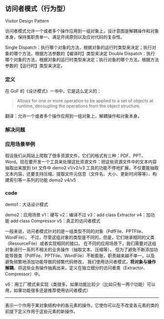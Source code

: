 ## 访问者模式（行为型）

Visitor Design Pattern

访问者模式允许一个或者多个操作应用到一组对象上，设计意图是解耦操作和对象本身，保持类职责单一、满足开闭原则以及应对代码的复杂性。

Single Dispatch：执行哪个对象的方法，根据对象的运行时类型来决定；执行对象的哪个方法，根据方法参数的【编译时】类型来决定
Double Dispatch：执行哪个对象的方法，根据对象的运行时类型来决定；执行对象的哪个方法，根据方法参数的【运行时】类型来决定。

### 定义

在 GoF 的《设计模式》一书中，它是这么定义的：

> Allows for one or more operation to be applied to a set of objects at runtime, decoupling the operations from the object structure.

翻译：允许一个或者多个操作应用到一组对象上，解耦操作和对象本身。

### 解决问题

### 应用场景举例

假设我们从网站上爬取了很多资源文件，它们的格式有三种：PDF、PPT、Word。现在要开发一个工具来处理这批资源文件：把这些资源文件中的文本内容抽取出来放到 txt 文件中 demo2 v1/v2/v3
工具的功能不停地扩展，不仅要能抽取文本内容，还要支持压缩、提取文件元信息（文件名、大小、更新时间等等）、构建索引等一系列的功能 demo2 v4/v5

### code

demo1：大话设计模式

demo2：应用场景
v1：硬写
v2：编译不过
v3：add class Extractor
v4：加功能 add class Compressor
v5：真正的访问者模式

一般来说，访问者模式针对的是一组类型不同的对象（PdfFile、PPTFile、WordFile）。
不过，尽管这组对象的类型是不同的，但是，它们继承相同的父类（ResourceFile）或者实现相同的接口。
在不同的应用场景下，我们需要对这组对象进行一系列不相关的业务操作（抽取文本、压缩等），
但为了避免不断添加功能导致类（PdfFile、PPTFile、WordFile）不断膨胀，职责越来越不单一，以及避免频繁地添加功能导致的频繁代码修改，
我们使用访问者模式，**将对象与操作解耦**，将这些业务操作抽离出来，定义在独立细分的访问者类（Extractor、Compressor）中。

v6：用工厂模式来实现（类很多，如果功能比较少（比如只有一两个功能）可以用，如果功能很多还是推荐使用访问者模式）

------

表示一个作用于某对象结构中的各元素的操作。它使你可以在不改变各元素的类的前提下定义作用于这些元素的新操作。